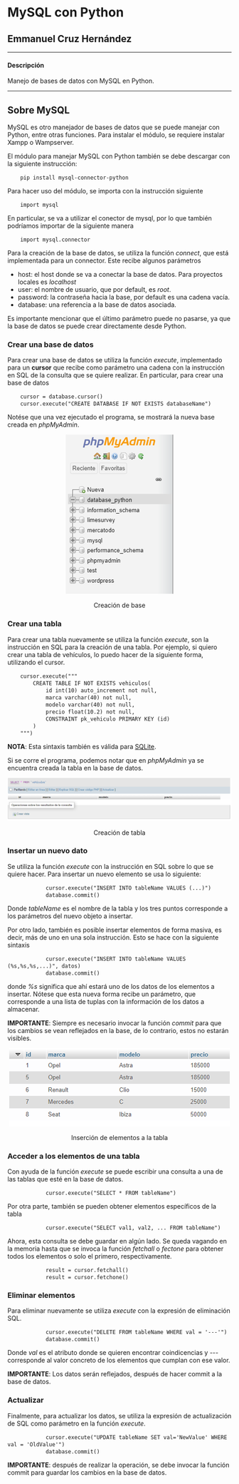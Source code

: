 # MySQL con Python
## Emmanuel Cruz Hernández

----

#### Descripción

Manejo de bases de datos con MySQL en Python.

---- 

## Sobre MySQL

MySQL es otro manejador de bases de datos que se puede manejar con Python, entre otras funciones. Para instalar el módulo, se requiere instalar Xampp o Wampserver. 

El módulo para manejar MySQL con Python también se debe descargar con la siguiente instrucción:

        pip install mysql-connector-python

Para hacer uso del módulo, se importa con la instrucción siguiente

        import mysql

En particular, se va a utilizar el conector de mysql, por lo que también podríamos importar de la siguiente manera

        import mysql.connector

Para la creación de la base de datos, se utiliza la función _connect_, que está implementada para un connector. Este recibe algunos parámetros
* host: el host donde se va a conectar la base de datos. Para proyectos locales es _localhost_
* user: el nombre de usuario, que por default, es _root_.
* password: la contraseña hacia la base, por default es una cadena vacía.
* database: una referencia a la base de datos asociada.

Es importante mencionar que el último parámetro puede no pasarse, ya que la base de datos se puede crear directamente desde Python.

### Crear una base de datos

Para crear una base de datos se utiliza la función _execute_, implementado para un **cursor** que recibe como parámetro una cadena con la instrucción en SQL de la consulta que se quiere realizar. En particular, para crear una base de datos

        cursor = database.cursor()
        cursor.execute("CREATE DATABASE IF NOT EXISTS databaseName")

Notése que una vez ejecutado el programa, se mostrará la nueva base creada en _phpMyAdmin_.

<div align="center">
<img src="Base.PNG"" >
<p>Creación de base</p>
</div>

### Crear una tabla

Para crear una tabla nuevamente se utiliza la función _execute_, son la instrucción en SQL para la creación de una tabla. Por ejemplo, si quiero crear una tabla de vehículos, lo puedo hacer de la siguiente forma, utilizando el cursor.

        cursor.execute("""
            CREATE TABLE IF NOT EXISTS vehiculos(
                id int(10) auto_increment not null,
                marca varchar(40) not null,
                modelo varchar(40) not null,
                precio float(10.2) not null,
                CONSTRAINT pk_vehiculo PRIMARY KEY (id)
            )
        """)

**NOTA**: Esta sintaxis también es válida para [SQLite](https://github.com/EmmanuelCruz/SQL-Python/tree/master/SQLite).

Si se corre el programa, podemos notar que en _phpMyAdmin_ ya se encuentra creada la tabla en la base de datos.

<div align="center">
<img src="Tabla.PNG" >
<p>Creación de tabla</p>
</div>

### Insertar un nuevo dato

Se utiliza la función _execute_ con la instrucción en SQL sobre lo que se quiere hacer. Para insertar un nuevo elemento se usa lo siguiente:

                cursor.execute("INSERT INTO tableName VALUES (...)")
                database.commit()

Donde _tableName_ es el nombre de la tabla y los tres puntos corresponde a los parámetros del nuevo objeto a insertar.

Por otro lado, también es posible insertar elementos de forma masiva, es decir, más de uno en una sola instrucción. Esto se hace con la siguiente sintaxis

                cursor.execute("INSERT INTO tableName VALUES (%s,%s,%s,...)", datos)
                database.commit()

donde _%s_ significa que ahí estará uno de los datos de los elementos a insertar. Nótese que esta nueva forma recibe un parámetro, que corresponde a una lista de tuplas con la información de los datos a almacenar.

**IMPORTANTE**: Siempre es necesario invocar la función _commit_ para que los cambios se vean reflejados en la base, de lo contrario, estos no estarán visibles.

<div align="center">
<img src="Insertar.PNG" >
<p>Inserción de elementos a la tabla</p>
</div>

### Acceder a los elementos de una tabla

Con ayuda de la función _execute_ se puede escribir una consulta a una de las tablas que esté en la base de datos. 

                cursor.execute("SELECT * FROM tableName")

Por otra parte, también se pueden obtener elementos específicos de la tabla

                cursor.execute("SELECT val1, val2, ... FROM tableName")

Ahora, esta consulta se debe guardar en algún lado. Se queda vagando en la memoria hasta que se invoca la función _fetchall_ o _fectone_ para obtener todos los elementos o solo el primero, respectivamente.

                result = cursor.fetchall()
                result = cursor.fetchone()

### Eliminar elementos

Para eliminar nuevamente se utiliza _execute_ con la expresión de eliminación SQL.

                cursor.execute("DELETE FROM tableName WHERE val = '---'")
                database.commit()

Donde _val_ es el atributo donde se quieren encontrar coindicencias y _---_ corresponde al valor concreto de los elementos que cumplan con ese valor.

**IMPORTANTE**: Los datos serán reflejados, después de hacer commit a la base de datos.

### Actualizar

Finalmente, para actualizar los datos, se utiliza la expresión de actualización de SQL como parámetro en la función _execute_.

                cursor.execute("UPDATE tableName SET val='NewValue' WHERE val = 'OldValue'")
                database.commit()

**IMPORTANTE**: después de realizar la operación, se debe invocar la función commit para guardar los cambios en la base de datos.